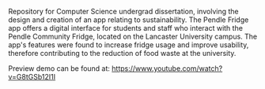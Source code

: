 Repository for Computer Science undergrad dissertation, involving the design and creation of an app relating to sustainability. The Pendle Fridge app offers a digital interface for students and staff who interact with the Pendle Community Fridge, located on the Lancaster University campus. The app's features were found to increase fridge usage and improve usability, therefore contributing to the reduction of food waste at the university.

Preview demo can be found at: https://www.youtube.com/watch?v=G8tGSb12I1I
